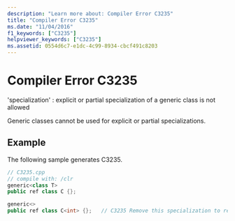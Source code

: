 ```yaml
---
description: "Learn more about: Compiler Error C3235"
title: "Compiler Error C3235"
ms.date: "11/04/2016"
f1_keywords: ["C3235"]
helpviewer_keywords: ["C3235"]
ms.assetid: 0554d6c7-e1dc-4c99-8934-cbcf491c8203
---
```

# Compiler Error C3235

'specialization' : explicit or partial specialization of a generic class is not allowed

Generic classes cannot be used for explicit or partial specializations.

## Example

The following sample generates C3235.

```cpp
// C3235.cpp
// compile with: /clr
generic<class T>
public ref class C {};

generic<>
public ref class C<int> {};   // C3235 Remove this specialization to resolve this error.
```
